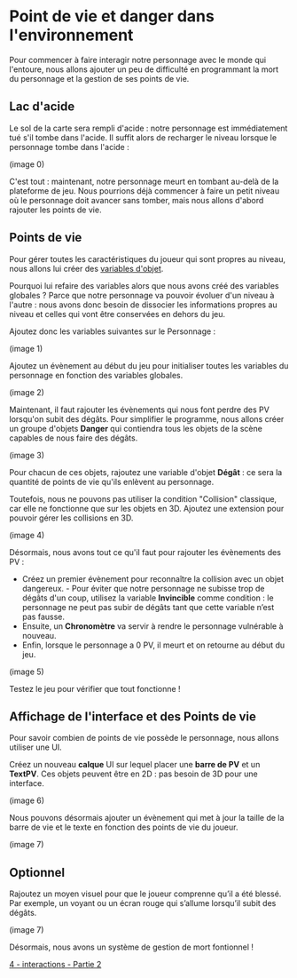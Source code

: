 # Point de vie et danger dans l'environnement

Pour commencer à faire interagir notre personnage avec le monde qui l'entoure, nous allons ajouter un peu de difficulté en programmant la mort du personnage et la gestion de ses points de vie.

## Lac d'acide 

Le sol de la carte sera rempli d'acide : notre personnage est immédiatement tué s'il tombe dans l'acide. Il suffit alors de recharger le niveau lorsque le personnage tombe dans l'acide :

(image 0) 

C'est tout : maintenant, notre personnage meurt en tombant au-delà de la plateforme de jeu. Nous pourrions déjà commencer à faire un petit niveau où le personnage doit avancer sans tomber, mais nous allons d'abord rajouter les points de vie.

## Points de vie

Pour gérer toutes les caractéristiques du joueur qui sont propres au niveau, nous allons lui créer des [variables d'objet](https://github.com/g404-code-gaming/GDevelop_Cour/blob/main/Variables.md).

Pourquoi lui refaire des variables alors que nous avons créé des variables globales ? Parce que notre personnage va pouvoir évoluer d'un niveau à l'autre : nous avons donc besoin de dissocier les informations propres au niveau et celles qui vont être conservées en dehors du jeu.

Ajoutez donc les variables suivantes sur le Personnage :

(image 1) 

Ajoutez un évènement au début du jeu pour initialiser toutes les variables du personnage en fonction des variables globales.

(image 2) 

Maintenant, il faut rajouter les évènements qui nous font perdre des PV lorsqu'on subit des dégâts. Pour simplifier le programme, nous allons créer un groupe d'objets **Danger** qui contiendra tous les objets de la scène capables de nous faire des dégâts.

(image 3)

Pour chacun de ces objets, rajoutez une variable d'objet **Dégât** : ce sera la quantité de points de vie qu'ils enlèvent au personnage.

Toutefois, nous ne pouvons pas utiliser la condition "Collision" classique, car elle ne fonctionne que sur les objets en 3D. Ajoutez une extension pour pouvoir gérer les collisions en 3D.

(image 4)

Désormais, nous avons tout ce qu'il faut pour rajouter les évènements des PV :  
- Créez un premier évènement pour reconnaître la collision avec un objet dangereux. - Pour éviter que notre personnage ne subisse trop de dégâts d'un coup, utilisez la variable **Invincible** comme condition : le personnage ne peut pas subir de dégâts tant que cette variable n’est pas fausse.  
- Ensuite, un **Chronomètre** va servir à rendre le personnage vulnérable à nouveau.  
- Enfin, lorsque le personnage a 0 PV, il meurt et on retourne au début du jeu.

(image 5) 

Testez le jeu pour vérifier que tout fonctionne !

## Affichage de l'interface et des Points de vie

Pour savoir combien de points de vie possède le personnage, nous allons utiliser une UI.

Créez un nouveau **calque** UI sur lequel placer une **barre de PV** et un **TextPV**. Ces objets peuvent être en 2D : pas besoin de 3D pour une interface.

(image 6)

Nous pouvons désormais ajouter un évènement qui met à jour la taille de la barre de vie et le texte en fonction des points de vie du joueur.

(image 7) 

## Optionnel 

Rajoutez un moyen visuel pour que le joueur comprenne qu’il a été blessé. Par exemple, un voyant ou un écran rouge qui s’allume lorsqu’il subit des dégâts.

(image 7)

Désormais, nous avons un système de gestion de mort fontionnel ! 

[4 - interactions - Partie 2]()
